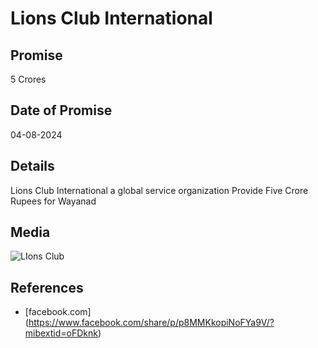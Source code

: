 # Lions Club International

## Promise

5 Crores

## Date of Promise

04-08-2024

## Details

Lions Club International a global service organization Provide Five Crore Rupees for Wayanad

## Media

![LIons Club](https://web.archive.org/web/20240809071643if_/https://scontent.fcok4-1.fna.fbcdn.net/v/t39.30808-6/454297615_984294220404111_2735108805886213354_n.jpg?stp=dst-jpg_p526x296&_nc_cat=105&ccb=1-7&_nc_sid=127cfc&_nc_ohc=oZQ-x4O6otUQ7kNvgFzuWdP&_nc_ht=scontent.fcok4-1.fna&cb_e2o_trans=q&oh=00_AYBwI2TRqAjk4wB72IjlH9bAdKtXrxeS3OZ7G2u8Mm8Osw&oe=66BB9772)

## References

- [facebook.com] (https://www.facebook.com/share/p/p8MMKkopiNoFYa9V/?mibextid=oFDknk)
